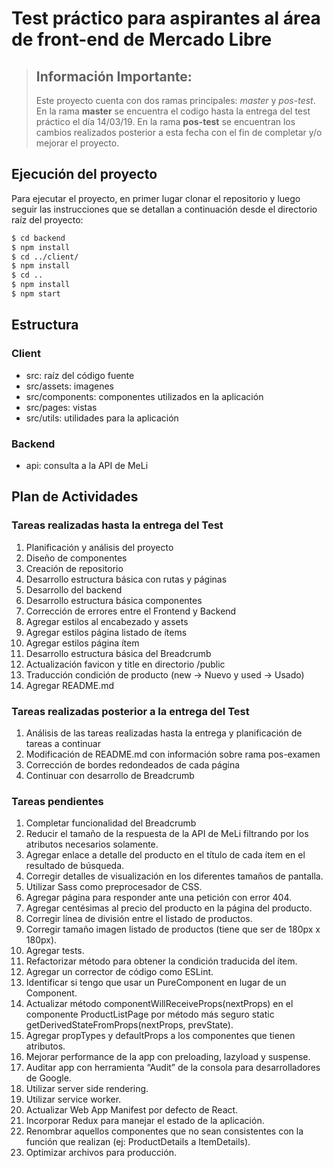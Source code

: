 Test práctico para aspirantes al área de front-end de Mercado Libre
==============

> ## Información Importante:
>
> Este proyecto cuenta con dos ramas principales: *master* y *pos-test*.
> En la rama **master** se encuentra el codigo hasta la entrega del test práctico el día 14/03/19.
> En la rama **pos-test** se encuentran los cambios realizados posterior a esta fecha con el fin de completar y/o mejorar el proyecto.

## Ejecución del proyecto

Para ejecutar el proyecto, en primer lugar clonar el repositorio y luego seguir las instrucciones que se detallan a continuación desde el directorio raíz del proyecto:

```bash
$ cd backend
$ npm install
$ cd ../client/
$ npm install
$ cd ..
$ npm install
$ npm start
```

## Estructura

### Client

* src: raíz del código fuente
* src/assets: imagenes
* src/components: componentes utilizados en la aplicación
* src/pages: vistas
* src/utils: utilidades para la aplicación

### Backend

* api: consulta a la API de MeLi

## Plan de Actividades

### Tareas realizadas hasta la entrega del Test

1. Planificación y análisis del proyecto
2. Diseño de componentes
3. Creación de repositorio
4. Desarrollo estructura básica con rutas y páginas
5. Desarrollo del backend
6. Desarrollo estructura básica componentes
7. Corrección de errores entre el Frontend y Backend
8. Agregar estilos al encabezado y assets
9. Agregar estilos página listado de ítems
10. Agregar estilos página ítem
11. Desarrollo estructura básica del Breadcrumb
12. Actualización favicon y title en directorio /public
13. Traducción condición de producto (new -> Nuevo y used -> Usado)
14. Agregar README.md

### Tareas realizadas posterior a la entrega del Test

1. Análisis de las tareas realizadas hasta la entrega y planificación de tareas a continuar
2. Modificación de README.md con información sobre rama pos-examen
3. Corrección de bordes redondeados de cada página
4. Continuar con desarrollo de Breadcrumb

### Tareas pendientes

1. Completar funcionalidad del Breadcrumb
2. Reducir el tamaño de la respuesta de la API de MeLi filtrando por los atributos necesarios solamente.
3. Agregar enlace a detalle del producto en el título de cada ítem en el resultado de búsqueda.
4. Corregir detalles de visualización en los diferentes tamaños de pantalla.
5. Utilizar Sass como preprocesador de CSS.
6. Agregar página para responder ante una petición con error 404.
7. Agregar centésimas al precio del producto en la página del producto.
8. Corregir línea de división entre el listado de productos.
9. Corregir tamaño imagen listado de productos (tiene que ser de 180px x 180px).
10. Agregar tests.
11. Refactorizar método para obtener la condición traducida del ítem.
12. Agregar un corrector de código como ESLint.
13. Identificar si tengo que usar un PureComponent en lugar de un Component.
14. Actualizar método componentWillReceiveProps(nextProps) en el componente ProductListPage por método más seguro static getDerivedStateFromProps(nextProps, prevState).
15. Agregar propTypes y defaultProps a los componentes que tienen atributos.
16. Mejorar performance de la app con preloading, lazyload y suspense.
17. Auditar app con herramienta “Audit” de la consola para desarrolladores de Google.
18. Utilizar server side rendering.
19. Utilizar service worker.
20. Actualizar Web App Manifest por defecto de React.
21. Incorporar Redux para manejar el estado de la aplicación.
22. Renombrar aquellos componentes que no sean consistentes con la función que realizan (ej: ProductDetails a ItemDetails).
23. Optimizar archivos para producción.